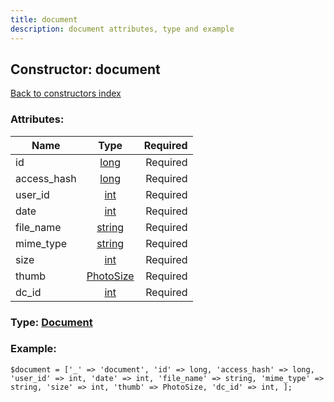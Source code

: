 ```yaml
---
title: document
description: document attributes, type and example
---
```

## Constructor: document  
[Back to constructors index](index.md)



### Attributes:

| Name     |    Type       | Required |
|----------|:-------------:|---------:|
|id|[long](../types/long.md) | Required|
|access\_hash|[long](../types/long.md) | Required|
|user\_id|[int](../types/int.md) | Required|
|date|[int](../types/int.md) | Required|
|file\_name|[string](../types/string.md) | Required|
|mime\_type|[string](../types/string.md) | Required|
|size|[int](../types/int.md) | Required|
|thumb|[PhotoSize](../types/PhotoSize.md) | Required|
|dc\_id|[int](../types/int.md) | Required|



### Type: [Document](../types/Document.md)


### Example:

```
$document = ['_' => 'document', 'id' => long, 'access_hash' => long, 'user_id' => int, 'date' => int, 'file_name' => string, 'mime_type' => string, 'size' => int, 'thumb' => PhotoSize, 'dc_id' => int, ];
```  

